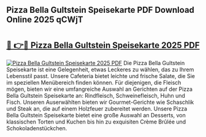 ## Pizza Bella Gultstein Speisekarte PDF Download Online 2025 qCWjT

# <h2><a href="http://gcbeqit.nevu.top/?p=Pizza+Bella+Gultstein+Speisekarte">🔗 👉🔴 Pizza Bella Gultstein Speisekarte 2025 PDF</a></h2>

[![Pizza Bella Gultstein Speisekarte 2025 PDF](https://i.imgur.com/dBaPXMq.png)](http://gcbeqit.nevu.top/?p=Pizza+Bella+Gultstein+Speisekarte)
Die Pizza Bella Gultstein Speisekarte ist eine Gelegenheit, etwas Leckeres zu wählen, das zu Ihrem Lebensstil passt. Unsere Cafeteria bietet leichte und frische Salate, die Sie im speziellen Menübereich finden können. Für diejenigen, die Fleisch mögen, bieten wir eine umfangreiche Auswahl an Gerichten auf der Pizza Bella Gultstein Speisekarte an: Rindfleisch, Schweinefleisch, Huhn und Fisch. Unseren Auserwählten bieten wir Gourmet-Gerichte wie Schaschlik und Steak an, die auf einem Holzfeuer zubereitet werden. Unsere Pizza Bella Gultstein Speisekarte bietet eine große Auswahl an Desserts, von klassischen Torten und Kuchen bis hin zu exquisiten Crème Brûlée und Schokoladenstückchen.
